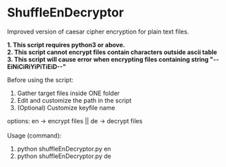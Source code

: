 # ShuffleEnDecryptor
Improved version of caesar cipher encryption for plain text files.

**1.  This script requires python3 or above.**<br/>
**2.  This script cannot encrypt files contain characters outside ascii table**<br/>
**3.  This script will cause error when encrypting files containing string "--EiNiCiRiYiPiTiEiD--"**<br/>

Before using the script:
1. Gather target files inside ONE folder
2. Edit and customize the path in the script
3. (Optional) Customize keyfile name

options: en -> encrypt files || de -> decrypt files<br/><br/>
Usage (command):
1. python shuffleEnDecryptor.py en
2. python shuffleEnDecryptor.py de

